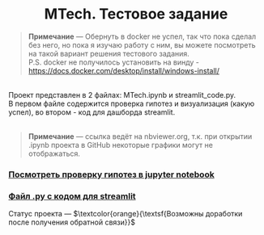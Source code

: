 <h1 align="center">
MTech. Тестовое задание
</h1>

> __Примечание__ — Обернуть в docker не успел, так что пока сделал без него, но пока я изучаю работу с ним, вы можете посмотреть на такой вариант решения тестового задания.<br>
P.S. docker не получилось установить на винду - https://docs.docker.com/desktop/install/windows-install/ 

<br>
Проект представлен в 2 файлах: MTech.ipynb и streamlit_code.py.<br> В первом файле содержится проверка гипотез и визуализация (какую успел), во втором - код для дашборда streamlit. <br><br>


> __Примечание__ — ссылка ведёт на nbviewer.org, т.к. при открытии .ipynb проекта в GitHub некоторые графики могут не отображаться.

### [Посмотреть проверку гипотез в jupyter notebook](https://nbviewer.org/github/Fedor-Kirillow/MTech/blob/main/MTech.ipynb)  <br>

### [Файл .py с кодом для streamlit](https://github.com/Fedor-Kirillow/MTech/blob/main/streamlit_code.py)  <br>

Статус проекта — $\textcolor{orange}{\textsf{Возможны доработки после получения обратной связи}}$
